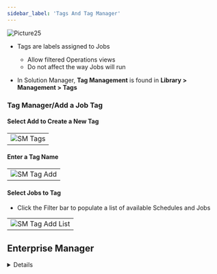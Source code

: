 ```yaml
---
sidebar_label: 'Tags And Tag Manager'
---
```


![Picture25](../static/imgbasic/Picture25.png)

* Tags are labels assigned to Jobs 
  * Allow filtered Operations views
  * Do not affect the way Jobs will run 

* In Solution Manager, **Tag Management** is found in **Library > Management > Tags**

### Tag Manager/Add a Job Tag

#### Select Add to Create a New Tag 

|                                 |
|---------------------------------|
|![SM Tags](../static/imgbasic/sm-tags.png)|

#### Enter a Tag Name
|                                 |
|---------------------------------|
|![SM Tag Add](../static/imgbasic/sm-tag-add.png)|

#### Select Jobs to Tag

* Click the Filter bar to populate a list of available Schedules and Jobs

|                                 |
|---------------------------------|
|![SM Tag Add List](../static/imgbasic/sm-tag-add-list.png)|


## Enterprise Manager

<details>

|                                 |
|---------------------------------|
|![Picture26](../static/imgbasic/Picture26.png)|  

#### Add a Job Tag

|                                 |
|---------------------------------|
|![Picture27](../static/imgbasic/Picture27.png)|

#### Tag Manager

* Tag Manager provides an easy way to search and view any Jobs using that Tag 
* Allows for renaming and deleting Tags

|                                 |
|---------------------------------|
|![Picture28](../static/imgbasic/Picture28.png)|

</details>